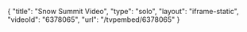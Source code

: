 {
    "title": "Snow Summit Video",
    "type": "solo",
    "layout": "iframe-static",
    "videoId": "6378065",
    "url": "\/tvpembed\/6378065"
}